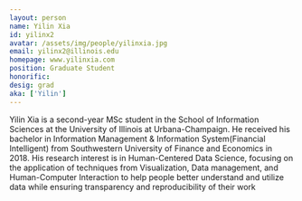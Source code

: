 ```yaml
---
layout: person
name: Yilin Xia
id: yilinx2
avatar: /assets/img/people/yilinxia.jpg
email: yilinx2@illinois.edu
homepage: www.yilinxia.com
position: Graduate Student
honorific: 
desig: grad 
aka: ['Yilin']
---
```


Yilin Xia is a second-year MSc student in the School of Information Sciences at the University of Illinois at Urbana-Champaign. He received his bachelor in Information Management & Information System(Financial Intelligent) from Southwestern University of Finance and Economics in 2018. His research interest is in Human-Centered Data Science, focusing on the application of techniques from Visualization, Data management, and Human-Computer Interaction to help people better understand and utilize data while ensuring transparency and reproducibility of their work
